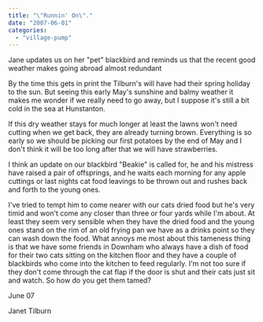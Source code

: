 ```yaml
---
title: "\"Runnin' On\"."
date: "2007-06-01"
categories: 
  - "village-pump"
---
```


Jane updates us on her "pet" blackbird and reminds us that the recent good weather makes going abroad almost redundant

By the time this gets in print the Tilburn's will have had their spring holiday to the sun. But seeing this early May's sunshine and balmy weather it makes me wonder if we really need to go away, but I suppose it's still a bit cold in the sea at Hunstanton.

If this dry weather stays for much longer at least the lawns won't need cutting when we get back, they are already turning brown. Everything is so early so we should be picking our first potatoes by the end of May and I don't think it will be too long after that we will have strawberries.

I think an update on our blackbird "Beakie" is called for, he and his mistress have raised a pair of offsprings, and he waits each morning for any apple cuttings or last nights cat food leavings to be thrown out and rushes back and forth to the young ones.

I've tried to tempt him to come nearer with our cats dried food but he's very timid and won't come any closer than three or four yards while I'm about. At least they seem very sensible when they have the dried food and the young ones stand on the rim of an old frying pan we have as a drinks point so they can wash down the food. What annoys me most about this tameness thing is that we have some friends in Downham who always have a dish of food for their two cats sitting on the kitchen floor and they have a couple of blackbirds who come into the kitchen to feed regularly. I'm not too sure if they don't come through the cat flap if the door is shut and their cats just sit and watch. So how do you get them tamed?

June 07

Janet Tilburn
